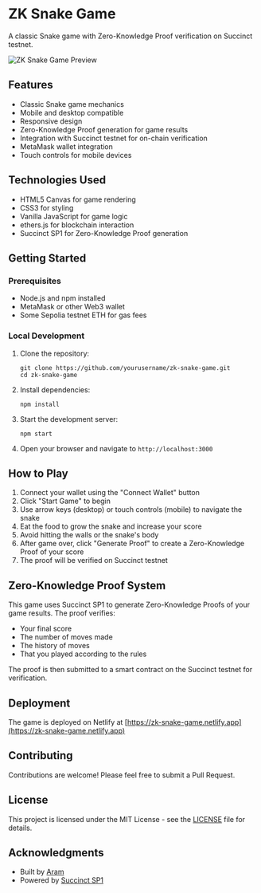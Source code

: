 # ZK Snake Game

A classic Snake game with Zero-Knowledge Proof verification on Succinct testnet.

![ZK Snake Game Preview](./assets/preview.png)

## Features

- Classic Snake game mechanics
- Mobile and desktop compatible
- Responsive design
- Zero-Knowledge Proof generation for game results
- Integration with Succinct testnet for on-chain verification
- MetaMask wallet integration
- Touch controls for mobile devices

## Technologies Used

- HTML5 Canvas for game rendering
- CSS3 for styling
- Vanilla JavaScript for game logic
- ethers.js for blockchain interaction
- Succinct SP1 for Zero-Knowledge Proof generation

## Getting Started

### Prerequisites

- Node.js and npm installed
- MetaMask or other Web3 wallet
- Some Sepolia testnet ETH for gas fees

### Local Development

1. Clone the repository:
   ```
   git clone https://github.com/yourusername/zk-snake-game.git
   cd zk-snake-game
   ```

2. Install dependencies:
   ```
   npm install
   ```

3. Start the development server:
   ```
   npm start
   ```

4. Open your browser and navigate to `http://localhost:3000`

## How to Play

1. Connect your wallet using the "Connect Wallet" button
2. Click "Start Game" to begin
3. Use arrow keys (desktop) or touch controls (mobile) to navigate the snake
4. Eat the food to grow the snake and increase your score
5. Avoid hitting the walls or the snake's body
6. After game over, click "Generate Proof" to create a Zero-Knowledge Proof of your score
7. The proof will be verified on Succinct testnet

## Zero-Knowledge Proof System

This game uses Succinct SP1 to generate Zero-Knowledge Proofs of your game results. The proof verifies:

- Your final score
- The number of moves made
- The history of moves
- That you played according to the rules

The proof is then submitted to a smart contract on the Succinct testnet for verification.

## Deployment

The game is deployed on Netlify at [https://zk-snake-game.netlify.app](https://zk-snake-game.netlify.app)

## Contributing

Contributions are welcome! Please feel free to submit a Pull Request.

## License

This project is licensed under the MIT License - see the [LICENSE](LICENSE) file for details.

## Acknowledgments

- Built by [Aram](https://x.com/AramzCrypto)
- Powered by [Succinct SP1](https://www.succinct.xyz/)
